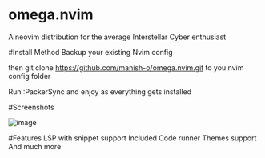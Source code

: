 # omega.nvim
A neovim distribution for the average Interstellar Cyber enthusiast

#Install Method
Backup your existing Nvim config

then git clone https://github.com/manish-o/omega.nvim.git to you nvim config folder

Run :PackerSync and enjoy as everything gets installed

#Screenshots

![image](https://user-images.githubusercontent.com/80611918/231085356-33458bdb-7ff8-4e0d-b160-9e16317b057a.png)

#Features
LSP with snippet support 
Included Code runner
Themes support
And much more



